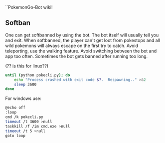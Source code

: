 ``PokemonGo-Bot wiki!


## Softban
One can get softbanned by using the bot. The bot itself will usually tell you and exit. When softbanned, the player can't get loot from pokestops and all wild pokemons will always escape on the first try to catch.
Avoid teleporting, use the walking feature. Avoid switching between the bot and app too often. Sometimes the bot gets banned after running too long. 


(?? is this for linux??)
```bash
until (python pokecli.py); do
    echo "Process crashed with exit code $?.  Respawning.." >&2
    sleep 3600
done
```

For windows use:
```bash
@echo off
:loop
cmd /k pokecli.py
timeout /t 3600 >null
taskkill /f /im cmd.exe >null
timeout /t 5 >null
goto loop
```